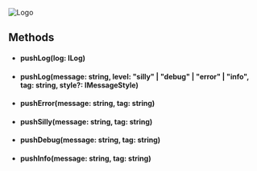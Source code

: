 <style type='text/css'>
img[alt="Logo"]{
    display:block;
    margin: 0 auto;
}
</style>
![Logo](https://d9iixa2xxa0x2.cloudfront.net/i/w_192/fe814c16-0852-5d9d-ba3c-cf567cb76811.png?urc=dd145cfe-87b4-4225-be3d-e9966d137fbf)
## Methods
+ #### pushLog(log: ILog)
+ #### pushLog(message: string, level: "silly" | "debug" | "error" | "info", tag: string, style?: IMessageStyle)
+ #### pushError(message: string, tag: string)
+ #### pushSilly(message: string, tag: string)
+ #### pushDebug(message: string, tag: string)
+ #### pushInfo(message: string, tag: string)